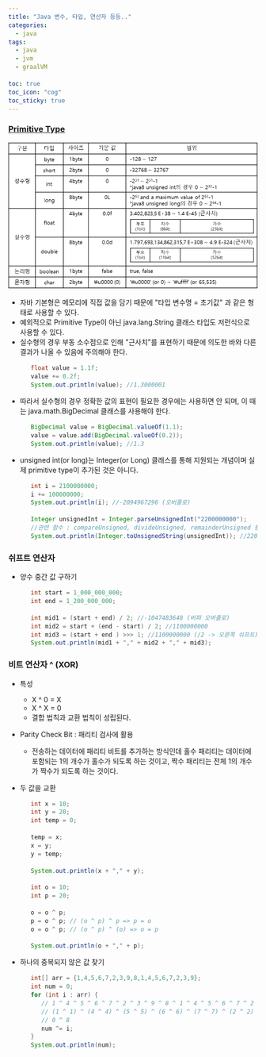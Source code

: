 ```yaml
---
title: "Java 변수, 타입, 연산자 등등.."
categories:
  - java
tags:
  - java
  - jvm
  - graalVM
  
toc: true
toc_icon: "cog"
toc_sticky: true
---
```


### [Primitive Type](https://docs.oracle.com/javase/tutorial/java/nutsandbolts/datatypes.html)
![Java Primitive Type](/image/primitive_type.png)
- 자바 기본형은 메모리에 직접 값을 담기 때문에 "타입 변수명 = 초기값" 과 같은 형태로 사용할 수 있다.
- 예외적으로 Primitive Type이 아닌 java.lang.String 클래스 타입도 저런식으로 사용할 수 있다. 
- 실수형의 경우 부동 소수점으로 인해 "근사치"를 표현하기 때문에 의도한 바와 다른 결과가 나올 수 있음에 주의해야 한다.
   ```java
      float value = 1.1f;
      value += 0.2f;
      System.out.println(value); //1.3000001
   ```
- 따라서 실수형의 경우 정확한 값의 표현이 필요한 경우에는 사용하면 안 되며, 이 때는 java.math.BigDecimal 클래스를 사용해야 한다.
   ```java
      BigDecimal value = BigDecimal.valueOf(1.1);
      value = value.add(BigDecimal.valueOf(0.2));
      System.out.println(value); //1.3
   ```
- unsigned int(or long)는 Integer(or Long) 클래스를 통해 지원되는 개념이며 실제 primitive type이 추가된 것은 아니다. 
   ```java
      int i = 2100000000;
      i += 100000000;
      System.out.println(i); //-2094967296 (오버플로)

      Integer unsignedInt = Integer.parseUnsignedInt("2200000000");
      //관련 함수 : compareUnsigned, divideUnsigned, remainderUnsigned 등등...
      System.out.println(Integer.toUnsignedString(unsignedInt)); //2200000000 
   ```

### 쉬프트 연산자
- 양수 중간 값 구하기
   ```java
      int start = 1_000_000_000;
      int end = 1_200_000_000;

      int mid1 = (start + end) / 2; //-1047483648 (버퍼 오버플로)
      int mid2 = start + (end - start) / 2; //1100000000
      int mid3 = (start + end ) >>> 1; //1100000000 (/2 -> 오른쪽 쉬프트)
      System.out.println(mid1 + "," + mid2 + "," + mid3);
   ```

### 비트 연산자 ^ (XOR)
- 특성
   - X ^ 0 = X
   - X ^ X = 0
   - 결합 법칙과 교환 법칙이 성립된다. 

- Parity Check Bit : 패리티 검사에 활용
   - 전송하는 데이터에 패리티 비트를 추가하는 방식인데 홀수 패리티는 데이터에 포함되는 1의 개수가 홀수가 되도록 하는 것이고, 짝수 패리티는 전체 1의 개수가 짝수가 되도록 하는 것이다.

- 두 값을 교환 
   ```java
      int x = 10;
      int y = 20;
      int temp = 0;

      temp = x;
      x = y;
      y = temp;

      System.out.println(x + "," + y);

      int o = 10;
      int p = 20;

      o = o ^ p;
      p = o ^ p; // (o ^ p) ^ p => p = o
      o = o ^ p; // (o ^ p) ^ (o) => o = p

      System.out.println(o + "," + p);

- 하나의 중복되지 않은 값 찾기
   ```java
      int[] arr = {1,4,5,6,7,2,3,9,8,1,4,5,6,7,2,3,9};
      int num = 0;
      for (int i : arr) {
         // 1 ^ 4 ^ 5 ^ 6 ^ 7 ^ 2 ^ 3 ^ 9 ^ 8 ^ 1 ^ 4 ^ 5 ^ 6 ^ 7 ^ 2 ^ 3 ^ 9
         // (1 ^ 1) ^ (4 ^ 4) ^ (5 ^ 5) ^ (6 ^ 6) ^ (7 ^ 7) ^ (2 ^ 2) ^ (3 ^ 3) ^ (9 ^ 9) ^ 8
         // 0 ^ 8
         num ^= i;
      }
      System.out.println(num);
   ```
